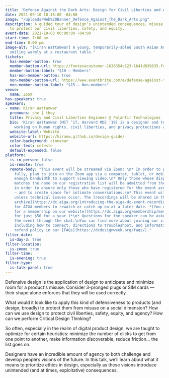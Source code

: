 ```yaml
---
title: 'Defense Against the Dark Arts: Design for Civil Liberties and Agency'
date: 2021-09-10 18:18:00 -04:00
image: "/uploads/Web%20Banner_Defence_Against_The_Dark_Arts.png"
description: A guided tour of design’s unintended consequences, misuse, and potential
  to protect our civil liberties, safety, and equity.
event-date: 2021-10-03 00:00:00 -04:00
start-time: 7:00 pm
end-time: 8:00 pm
image-alt: "[Kiran Wattamwar] A young, temporarily-abled South Asian American woman
  smiling warmly at a restaurant table."
tickets:
  has-member-button: true
  member-button-url: https://fontevacustomer-1638354c123-1641d839835.force.com/services/oauth2/authorize?client_id=3MVG9nthuDc9owbcOq7_07W.HriOQQPWTbMkrpOla.ajDQlTHf4_uby_mhwylcX.mJBU2O2SppTiZMS0J_HJd&response_type=code&redirect_uri=https://ikit.aiga.org/ikit_national_util/ikit-national-util-sso-redirect/&state=https%3A%2F%2Fdc.aiga.org%2F%3Fpost_type%3Dikit_event%26p%3D447789%26redirect_source%3Deventbrite_register
  member-button-label: "$10 — Members"
  has-non-member-button: true
  non-member-button-url: https://www.eventbrite.com/e/defense-against-the-dark-arts-design-for-civil-liberties-and-agency-tickets-170368105590
  non-member-button-label: "$15 — Non-members"
venue:
  name: Zoom
has-speakers: true
speakers:
- name: Kiran Wattamwar
  pronouns: she | they
  title: Privacy and Civil Liberties Engineer @ Palantir Technologies
  bio: 'Kiran Wattamwar (MIT ’17, Harvard MDE ‘19) is a designer and technologist
    working on human rights, civil liberties, and privacy protections at Palantir. '
  website-label: Website
  website-url: https://kiranw.github.io/design-guide/
  color-background: cinnabar
  color-text: celeste
  default-expanded: false
platform:
  is-in-person: false
  is-remote: true
  remote-body: "This event will be streamed via Zoom: \n* In order to participate
    fully, plan to join on the Zoom app via a computer, tablet, or mobile device with
    enough bandwidth to support viewing video.\n* Only those whose display name fully
    matches the name on our registration list will be admitted from the waiting room,
    in order to ensure only those who have registered for the event are able to attend
    — and to create space for intimate conversations.\n* This event will be recorded
    unless technical issues occur. The [recordings will be shared in the AIGA DC recordings
    archive](https://dc.aiga.org/introducing-the-aiga-dc-event-recordings-archive/)
    for AIGA members to rewatch or catch up on at a later date. *(You can [register
    for a membership on our website](https://dc.aiga.org/membership/membership-rates/)
    for just $50 for a year.)*\n* Questions for the speaker can be asked live during
    the event through the chat.\nYou can find more about joining our virtual events,
    including how to connect, directions to troubleshoot, and information about our
    refund policy in our [FAQs](https://dcdesignweek.org/faqs/)."
filter-date:
  is-day-3: true
filter-location:
  is-zoom: true
filter-time:
  is-evening: true
filter-type:
  is-talk-panel: true
---
```


Defensive design is the application of design to anticipate and minimize room for a product's misuse. Consider 3-pronged plugs or SIM cards — their shape alone enforces that they will be used correctly. 

What would it look like to apply this kind of defensiveness to products (and design, broadly) to protect them from misuse on a social dimension? How can we use design to protect civil liberties, safety, equity, and agency? How can we perform Critical Design Thinking?

So often, especially in the realm of digital product design, we are taught to optimize for certain heuristics: minimize the number of clicks to get from one point to another, make information discoverable, reduce friction… the list goes on. 

Designers have an incredible amount of agency to both challenge and develop people’s visions of the future. In this talk, we’ll learn about what it means to prioritize ethics in design, especially as these visions introduce unintended (and at times, exploitative) consequences.
